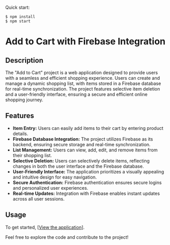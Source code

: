 
Quick start:

```
$ npm install
$ npm start
````
# Add to Cart with Firebase Integration

## Description
The "Add to Cart" project is a web application designed to provide users with a seamless and efficient shopping experience. Users can create and manage a dynamic shopping list, with items stored in a Firebase database for real-time synchronization. The project features selective item deletion and a user-friendly interface, ensuring a secure and efficient online shopping journey.

## Features
- **Item Entry:** Users can easily add items to their cart by entering product details.
- **Firebase Database Integration:** The project utilizes Firebase as its backend, ensuring secure storage and real-time synchronization.
- **List Management:** Users can view, add, edit, and remove items from their shopping list.
- **Selective Deletion:** Users can selectively delete items, reflecting changes in both the user interface and the Firebase database.
- **User-Friendly Interface:** The application prioritizes a visually appealing and intuitive design for easy navigation.
- **Secure Authentication:** Firebase authentication ensures secure logins and personalized user experiences.
- **Real-time Updates:** Integration with Firebase enables instant updates across all user sessions.

## Usage
To get started, [[View the application](https://vingutha.github.io/AddToCart/)].

Feel free to explore the code and contribute to the project!



